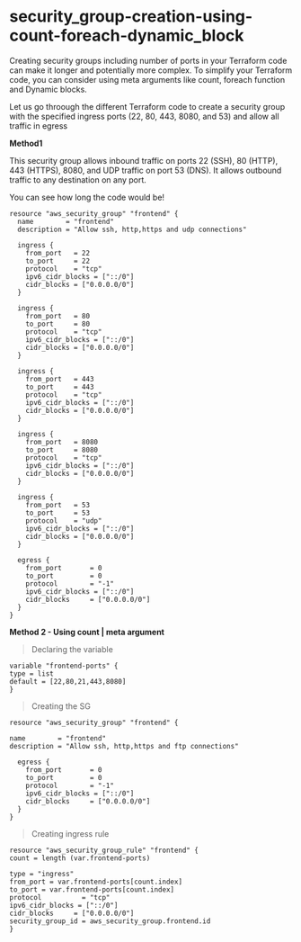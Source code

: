 # security_group-creation-using-count-foreach-dynamic_block

Creating security groups including number of ports in your Terraform code can make it longer and potentially more complex. To simplify your Terraform code, you can consider using meta arguments like count, foreach function and Dynamic blocks.

Let us go throough the different Terraform code to create a security group with the specified ingress ports (22, 80, 443, 8080, and 53) and allow all traffic in egress

**Method1** 

This security group allows inbound traffic on ports 22 (SSH), 80 (HTTP), 443 (HTTPS), 8080, and UDP traffic on port 53 (DNS). It allows outbound traffic to any destination on any port.

You can see how long the code would be!
```
resource "aws_security_group" "frontend" {
  name        = "frontend"
  description = "Allow ssh, http,https and udp connections"

  ingress {
    from_port   = 22
    to_port     = 22
    protocol    = "tcp"
    ipv6_cidr_blocks = ["::/0"]
    cidr_blocks = ["0.0.0.0/0"]
  }

  ingress {
    from_port   = 80
    to_port     = 80
    protocol    = "tcp"
    ipv6_cidr_blocks = ["::/0"]
    cidr_blocks = ["0.0.0.0/0"]
  }

  ingress {
    from_port   = 443
    to_port     = 443
    protocol    = "tcp"
    ipv6_cidr_blocks = ["::/0"]
    cidr_blocks = ["0.0.0.0/0"]
  }

  ingress {
    from_port   = 8080
    to_port     = 8080
    protocol    = "tcp"
    ipv6_cidr_blocks = ["::/0"]
    cidr_blocks = ["0.0.0.0/0"]
  }

  ingress {
    from_port   = 53
    to_port     = 53
    protocol    = "udp"
    ipv6_cidr_blocks = ["::/0"]
    cidr_blocks = ["0.0.0.0/0"]
  }

  egress {
    from_port       = 0
    to_port         = 0
    protocol        = "-1"
    ipv6_cidr_blocks = ["::/0"]
    cidr_blocks     = ["0.0.0.0/0"]
  }
}
```
 **Method 2 - Using count | meta argument**

> Declaring the variable

```
variable "frontend-ports" {
type = list
default = [22,80,21,443,8080]
}
```
> Creating the SG

```
resource "aws_security_group" "frontend" {

name        = "frontend"
description = "Allow ssh, http,https and ftp connections"
  
  egress {
    from_port       = 0
    to_port         = 0
    protocol        = "-1"
    ipv6_cidr_blocks = ["::/0"]
    cidr_blocks     = ["0.0.0.0/0"]
  }
}
```
> Creating ingress rule

```
resource "aws_security_group_rule" "frontend" {
count = length (var.frontend-ports)

type = "ingress"
from_port = var.frontend-ports[count.index]
to_port = var.frontend-ports[count.index]
protocol          = "tcp"
ipv6_cidr_blocks = ["::/0"]
cidr_blocks     = ["0.0.0.0/0"]
security_group_id = aws_security_group.frontend.id
}
```
